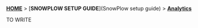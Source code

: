 [**HOME**](Home) > [**SNOWPLOW SETUP GUIDE**](SnowPlow setup guide) > [**Analytics**](analytics-setup)



TO WRITE